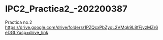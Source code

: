 # IPC2_Practica2_-202200387
Practica no.2
https://drive.google.com/drive/folders/1PZQcxPbZyoL2VMqk9L8fFjvzMZr6eDGL?usp=drive_link